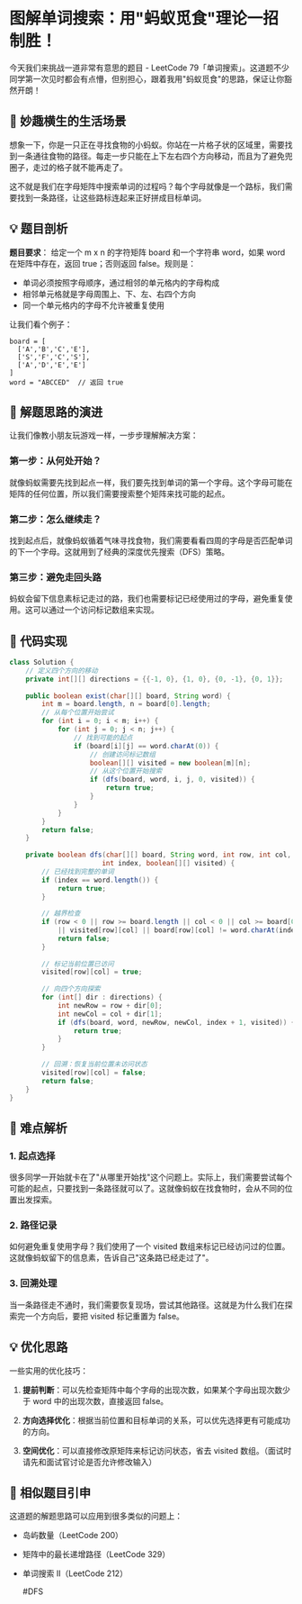 # 图解单词搜索：用"蚂蚁觅食"理论一招制胜！

今天我们来挑战一道非常有意思的题目 - LeetCode 79「单词搜索」。这道题不少同学第一次见时都会有点懵，但别担心，跟着我用"蚂蚁觅食"的思路，保证让你豁然开朗！

## 🌟 妙趣横生的生活场景

想象一下，你是一只正在寻找食物的小蚂蚁。你站在一片格子状的区域里，需要找到一条通往食物的路径。每走一步只能在上下左右四个方向移动，而且为了避免兜圈子，走过的格子就不能再走了。

这不就是我们在字母矩阵中搜索单词的过程吗？每个字母就像是一个路标，我们需要找到一条路径，让这些路标连起来正好拼成目标单词。

## 💡 题目剖析

**题目要求**：
给定一个 m x n 的字符矩阵 board 和一个字符串 word，如果 word 在矩阵中存在，返回 true；否则返回 false。规则是：
- 单词必须按照字母顺序，通过相邻的单元格内的字母构成
- 相邻单元格就是字母周围上、下、左、右四个方向
- 同一个单元格内的字母不允许被重复使用

让我们看个例子：
```
board = [
  ['A','B','C','E'],
  ['S','F','C','S'],
  ['A','D','E','E']
]
word = "ABCCED"  // 返回 true
```

## 🤔 解题思路的演进

让我们像教小朋友玩游戏一样，一步步理解解决方案：

### 第一步：从何处开始？
就像蚂蚁需要先找到起点一样，我们要先找到单词的第一个字母。这个字母可能在矩阵的任何位置，所以我们需要搜索整个矩阵来找可能的起点。

### 第二步：怎么继续走？
找到起点后，就像蚂蚁循着气味寻找食物，我们需要看看四周的字母是否匹配单词的下一个字母。这就用到了经典的深度优先搜索（DFS）策略。

### 第三步：避免走回头路
蚂蚁会留下信息素标记走过的路，我们也需要标记已经使用过的字母，避免重复使用。这可以通过一个访问标记数组来实现。

## 🚀 代码实现

```java
class Solution {
    // 定义四个方向的移动
    private int[][] directions = {{-1, 0}, {1, 0}, {0, -1}, {0, 1}};
    
    public boolean exist(char[][] board, String word) {
        int m = board.length, n = board[0].length;
        // 从每个位置开始尝试
        for (int i = 0; i < m; i++) {
            for (int j = 0; j < n; j++) {
                // 找到可能的起点
                if (board[i][j] == word.charAt(0)) {
                    // 创建访问标记数组
                    boolean[][] visited = new boolean[m][n];
                    // 从这个位置开始搜索
                    if (dfs(board, word, i, j, 0, visited)) {
                        return true;
                    }
                }
            }
        }
        return false;
    }
    
    private boolean dfs(char[][] board, String word, int row, int col, 
                       int index, boolean[][] visited) {
        // 已经找到完整的单词
        if (index == word.length()) {
            return true;
        }
        
        // 越界检查
        if (row < 0 || row >= board.length || col < 0 || col >= board[0].length 
            || visited[row][col] || board[row][col] != word.charAt(index)) {
            return false;
        }
        
        // 标记当前位置已访问
        visited[row][col] = true;
        
        // 向四个方向探索
        for (int[] dir : directions) {
            int newRow = row + dir[0];
            int newCol = col + dir[1];
            if (dfs(board, word, newRow, newCol, index + 1, visited)) {
                return true;
            }
        }
        
        // 回溯：恢复当前位置未访问状态
        visited[row][col] = false;
        return false;
    }
}
```

## 🎯 难点解析

### 1. 起点选择
很多同学一开始就卡在了"从哪里开始找"这个问题上。实际上，我们需要尝试每个可能的起点，只要找到一条路径就可以了。这就像蚂蚁在找食物时，会从不同的位置出发探索。

### 2. 路径记录
如何避免重复使用字母？我们使用了一个 visited 数组来标记已经访问过的位置。这就像蚂蚁留下的信息素，告诉自己"这条路已经走过了"。

### 3. 回溯处理
当一条路径走不通时，我们需要恢复现场，尝试其他路径。这就是为什么我们在探索完一个方向后，要把 visited 标记重置为 false。

## 💡 优化思路

一些实用的优化技巧：

1. **提前判断**：可以先检查矩阵中每个字母的出现次数，如果某个字母出现次数少于 word 中的出现次数，直接返回 false。

2. **方向选择优化**：根据当前位置和目标单词的关系，可以优先选择更有可能成功的方向。

3. **空间优化**：可以直接修改原矩阵来标记访问状态，省去 visited 数组。（面试时请先和面试官讨论是否允许修改输入）

## 🎯 相似题目引申

这道题的解题思路可以应用到很多类似的问题上：
- 岛屿数量（LeetCode 200）
- 矩阵中的最长递增路径（LeetCode 329）
- 单词搜索 II（LeetCode 212）







  #DFS 